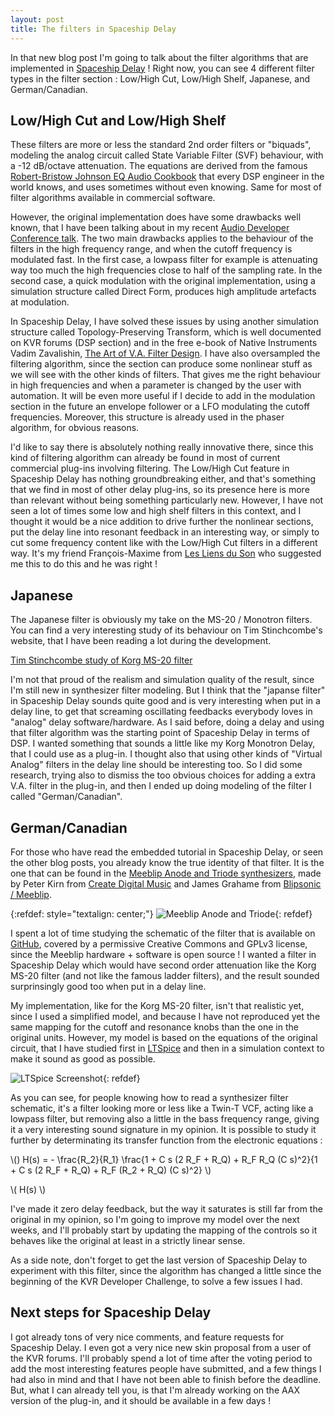 ```yaml
---
layout: post
title: The filters in Spaceship Delay
---
```


In that new blog post I'm going to talk about the filter algorithms that are implemented in [Spaceship Delay](http://www.kvraudio.com/product/spaceship-delay-by-musical-entropy/details) ! Right now, you can see 4 different filter types in the filter section : Low/High Cut, Low/High Shelf, Japanese, and German/Canadian.

## Low/High Cut and Low/High Shelf

These filters are more or less the standard 2nd order filters or "biquads", modeling the analog circuit called State Variable Filter (SVF) behaviour, with a -12 dB/octave attenuation. The equations are derived from the famous [Robert-Bristow Johnson EQ Audio Cookbook](http://www.musicdsp.org/files/Audio-EQ-Cookbook.txt) that every DSP engineer in the world knows, and uses sometimes without even knowing. Same for most of filter algorithms available in commercial software. 

However, the original implementation does have some drawbacks well known, that I have been talking about in my recent [Audio Developer Conference talk](https://www.youtube.com/watch?v=esjHXGPyrhg). The two main drawbacks applies to the behaviour of the filters in the high frequency range, and when the cutoff frequency is modulated fast. In the first case, a lowpass filter for example is attenuating way too much the high frequencies close to half of the sampling rate. In the second case, a quick modulation with the original implementation, using a simulation structure called Direct Form, produces high amplitude artefacts at modulation. 

In Spaceship Delay, I have solved these issues by using another simulation structure called Topology-Preserving Transform, which is well documented on KVR forums (DSP section) and in the free e-book of Native Instruments Vadim Zavalishin, [The Art of V.A. Filter Design](https://www.native-instruments.com/fileadmin/ni_media/downloads/pdf/VAFilterDesign_1.1.1.pdf). I have also oversampled the filtering algorithm, since the section can produce some nonlinear stuff as we will see with the other kinds of filters. That gives me the right behaviour in high frequencies and when a parameter is changed by the user with automation. It will be even more useful if I decide to add in the modulation section in the future an envelope follower or a LFO modulating the cutoff frequencies. Moreover, this structure is already used in the phaser algorithm, for obvious reasons. 

I'd like to say there is absolutely nothing really innovative there, since this kind of filtering algorithm can already be found in most of current commercial plug-ins involving filtering. The Low/High Cut feature in Spaceship Delay has nothing groundbreaking either, and that's something that we find in most of other delay plug-ins, so its presence here is more than relevant without being something particularly new. However, I have not seen a lot of times some low and high shelf filters in this context, and I thought it would be a nice addition to drive further the nonlinear sections, put the delay line into resonant feedback in an interesting way, or simply to cut some frequency content like with the Low/High Cut filters in a different way. It's my friend François-Maxime from [Les Liens du Son](http://www.lesliensduson.com/) who suggested me this to do this and he was right !

## Japanese

The Japanese filter is obviously my take on the MS-20 / Monotron filters. You can find a very interesting study of its behaviour on Tim Stinchcombe's website, that I have been reading a lot during the development.

[Tim Stinchcombe study of Korg MS-20 filter](http://www.timstinchcombe.co.uk/index.php?pge=korg)

I'm not that proud of the realism and simulation quality of the result, since I'm still new in synthesizer filter modeling. But I think that the "japanse filter" in Spaceship Delay sounds quite good and is very interesting when put in a delay line, to get that screaming oscillating feedbacks everybody loves in "analog" delay software/hardware. As I said before, doing a delay and using that filter algorithm was the starting point of Spaceship Delay in terms of DSP. I wanted something that sounds a little like my Korg Monotron Delay, that I could use as a plug-in. I thought also that using other kinds of "Virtual Analog" filters in the delay line should be interesting too. So I did some research, trying also to dismiss the too obvious choices for adding a extra V.A. filter in the plug-in, and then I ended up doing modeling of the filter I called "German/Canadian".

## German/Canadian

For those who have read the embedded tutorial in Spaceship Delay, or seen the other blog posts, you already know the true identity of that filter. It is the one that can be found in the [Meeblip Anode and Triode synthesizers](https://meeblip.com/), made by Peter Kirn from [Create Digital Music](http://cdm.link/) and James Grahame from [Blipsonic / Meeblip](https://meeblip.com/).

{:refdef: style="textalign: center;"}
![Meeblip Anode and Triode]({{site.baseurl}}/images/Meeblip-synths.png){: refdef}

I spent a lot of time studying the schematic of the filter that is available on [GitHub](https://github.com/meeblip), covered by a permissive Creative Commons and GPLv3 license, since the Meeblip hardware + software is open source ! I wanted a filter in Spaceship Delay which would have second order attenuation like the Korg MS-20 filter (and not like the famous ladder filters), and the result sounded surprinsingly good too when put in a delay line.

My implementation, like for the Korg MS-20 filter, isn't that realistic yet, since I used a simplified model, and because I have not reproduced yet the same mapping for the cutoff and resonance knobs than the one in the original units. However, my model is based on the equations of the original circuit, that I have studied first in [LTSpice](http://www.linear.com/designtools/software/) and then in a simulation context to make it sound as good as possible.

![LTSpice Screenshot]({{site.baseurl}}/images/Meeblip-LTSpice.png){: refdef}

As you can see, for people knowing how to read a synthesizer filter schematic, it's a filter looking more or less like a Twin-T VCF, acting like a lowpass filter, but removing also a little in the bass frequency range, giving it a very interesting sound signature in my opinion. It is possible to study it further by determinating its transfer function from the electronic equations :

\\()
H(s) = - \frac{R_2}{R_1} \frac{1 + C s (2 R_F + R_Q) + R_F R_Q (C s)^2}{1 + C s (2 R_F + R_Q) + R_F (R_2 + R_Q) (C s)^2} 
\\)

\\(
H(s)
\\)

I've made it zero delay feedback, but the way it saturates is still far from the original in my opinion, so I'm going to improve my model over the next weeks, and I'll probably start by updating the mapping of the controls so it behaves like the original at least in a strictly linear sense.

As a side note, don't forget to get the last version of Spaceship Delay to experiment with this filter, since the algorithm has changed a little since the beginning of the KVR Developer Challenge, to solve a few issues I had.

## Next steps for Spaceship Delay

I got already tons of very nice comments, and feature requests for Spaceship Delay. I even got a very nice new skin proposal from a user of the KVR forums. I'll probably spend a lot of time after the voting period to add the most interesting features people have submitted, and a few things I had also in mind and that I have not been able to finish before the deadline. But, what I can already tell you, is that I'm already working on the AAX version of the plug-in, and it should be available in a few days !